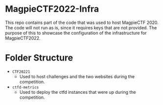 # MagpieCTF2022-Infra
This repo contains part of the code that was used to host MagpieCTF 2020. The code will not run as is, since it requires keys that are not provided. The purpose of this to showcase the configuration of the infrastructure for MagpieCTF2022. 

# Folder Structure
- `CTF20221`
  - Used to host challenges and the two websites during the competition.
- `ctfd-metrics`
  - Used to deploy the ctfd instances that were up during the competition. 